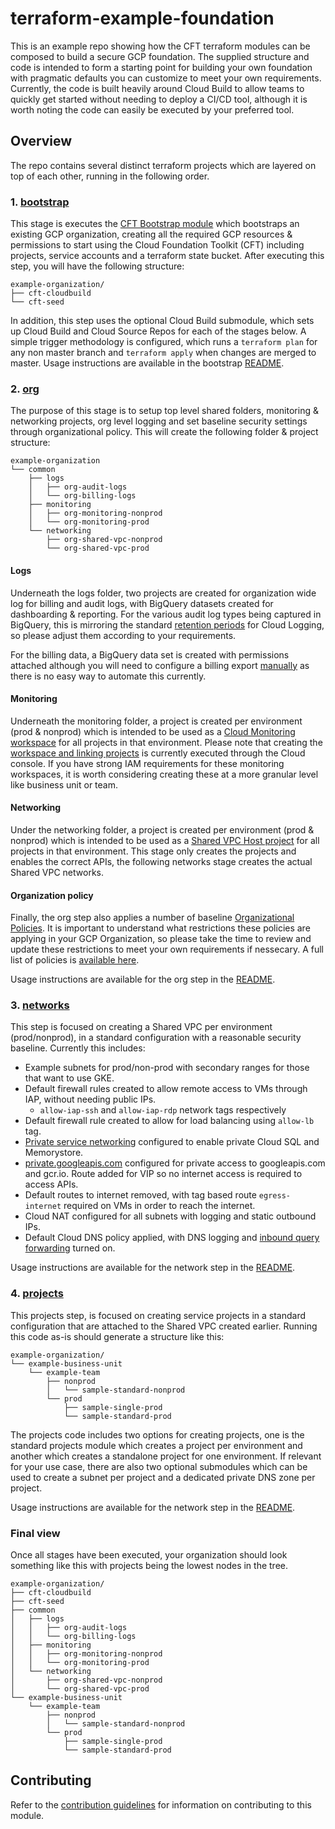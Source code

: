 # terraform-example-foundation
This is an example repo showing how the CFT terraform modules can be composed to build a secure GCP foundation. The supplied structure and code is intended to form a starting point for building your own foundation with pragmatic defaults you can customize to meet your own requirements. Currently, the code is built heavily around Cloud Build to allow teams to quickly get started without needing to deploy a CI/CD tool, although it is worth noting the code can easily be executed by your preferred tool.

## Overview
The repo contains several distinct terraform projects which are layered on top of each other, running in the following order.

### 1. [bootstrap](./0-bootstrap/README.md)

This stage is executes the [CFT Bootstrap module](https://github.com/terraform-google-modules/terraform-google-bootstrap) which bootstraps an existing GCP organization, creating all the required GCP resources & permissions to start using the Cloud Foundation Toolkit (CFT) including projects, service accounts and a terraform state bucket. After executing this step, you will have the following structure:

```
example-organization/
├── cft-cloudbuild
└── cft-seed
```

In addition, this step uses the optional Cloud Build submodule, which sets up Cloud Build and Cloud Source Repos for each of the stages below. A simple trigger methodology is configured, which runs a `terraform plan` for any non master branch and `terraform apply` when changes are merged to master. Usage instructions are available in the bootstrap [README](./0-bootstrap/README.md).

### 2. [org](./1-org/README.md)

The purpose of this stage is to setup top level shared folders, monitoring & networking projects, org level logging and set baseline security settings through organizational policy. This will create the following folder & project structure:

```
example-organization
└── common
    ├── logs
    │   ├── org-audit-logs
    │   └── org-billing-logs
    ├── monitoring
    │   ├── org-monitoring-nonprod
    │   └── org-monitoring-prod
    └── networking
        ├── org-shared-vpc-nonprod
        └── org-shared-vpc-prod
```
#### Logs

Underneath the logs folder, two projects are created for organization wide log for billing and audit logs, with BigQuery datasets created for dashboarding & reporting. For the various audit log types being captured in BigQuery, this is mirroring the standard [retention periods](https://cloud.google.com/logging/quotas#logs_retention_periods) for Cloud Logging, so please adjust them according to your requirements.

For the billing data, a BigQuery data set is created with permissions attached although you will need to configure a billing export [manually](https://cloud.google.com/billing/docs/how-to/export-data-bigquery) as there is no easy way to automate this currently.

#### Monitoring

Underneath the monitoring folder, a project is created per environment (prod & nonprod) which is intended to be used as a [Cloud Monitoring workspace](https://cloud.google.com/monitoring/workspaces) for all projects in that environment. Please note that creating the [workspace and linking projects](https://cloud.google.com/monitoring/workspaces/create) is currently executed through the Cloud console. If you have strong IAM requirements for these monitoring workspaces, it is worth considering creating these at a more granular level like business unit or team.

#### Networking

Under the networking folder, a project is created per environment (prod & nonprod) which is intended to be used as a [Shared VPC Host project](https://cloud.google.com/vpc/docs/shared-vpc) for all projects in that environment. This stage only creates the projects and enables the correct APIs, the following networks stage creates the actual Shared VPC networks.

#### Organization policy

Finally, the org step also applies a number of baseline [Organizational Policies](https://cloud.google.com/resource-manager/docs/organization-policy/overview). It is important to understand what restrictions these policies are applying in your GCP Organization, so please take the time to review and update these restrictions to meet your own requirements if nessecary. A full list of policies is [available here](https://cloud.google.com/resource-manager/docs/organization-policy/org-policy-constraints).

Usage instructions are available for the org step in the [README](./1-org/README.md).

### 3. [networks](./2-networks/README.md)

This step is focused on creating a Shared VPC per environment (prod/nonprod), in a standard configuration with a reasonable security baseline. Currently this includes:

- Example subnets for prod/non-prod with secondary ranges for those that want to use GKE.
- Default firewall rules created to allow remote access to VMs through IAP, without needing public IPs.
    - `allow-iap-ssh` and `allow-iap-rdp` network tags respectively
- Default firewall rule created to allow for load balancing using `allow-lb` tag.
- [Private service networking](https://cloud.google.com/vpc/docs/configure-private-services-access) configured to enable private Cloud SQL and Memorystore.
- [private.googleapis.com](https://cloud.google.com/vpc/docs/configure-private-google-access#private-domains) configured for private access to googleapis.com and gcr.io. Route added for VIP so no internet access is required to access APIs.
- Default routes to internet removed, with tag based route `egress-internet` required on VMs in order to reach the internet.
- Cloud NAT configured for all subnets with logging and static outbound IPs.
- Default Cloud DNS policy applied, with DNS logging and [inbound query forwarding](https://cloud.google.com/dns/docs/overview#dns-server-policy-in) turned on.

Usage instructions are available for the network step in the [README](./2-networks/README.md).

### 4. [projects](./3-projects/README.md)

This projects step, is focused on creating service projects in a standard configuration that are attached to the Shared VPC created earlier. Running this code as-is should generate a structure like this:

```
example-organization/
└── example-business-unit
    └── example-team
        ├── nonprod
        │   └── sample-standard-nonprod
        └── prod
            ├── sample-single-prod
            └── sample-standard-prod
```
The projects code includes two options for creating projects, one is the standard projects module which creates a project per environment and another which creates a standalone project for one environment. If relevant for your use case, there are also two optional submodules which can be used to create a subnet per project and a dedicated private DNS zone per project.

Usage instructions are available for the network step in the [README](./3-projects/README.md).

### Final view

Once all stages have been executed, your organization should look something like this with projects being the lowest nodes in the tree.

```
example-organization/
├── cft-cloudbuild
├── cft-seed
├── common
│   ├── logs
│   │   ├── org-audit-logs
│   │   └── org-billing-logs
│   ├── monitoring
│   │   ├── org-monitoring-nonprod
│   │   └── org-monitoring-prod
│   └── networking
│       ├── org-shared-vpc-nonprod
│       └── org-shared-vpc-prod
└── example-business-unit
    └── example-team
        ├── nonprod
        │   └── sample-standard-nonprod
        └── prod
            ├── sample-single-prod
            └── sample-standard-prod
```

## Contributing

Refer to the [contribution guidelines](./CONTRIBUTING.md) for
information on contributing to this module.
